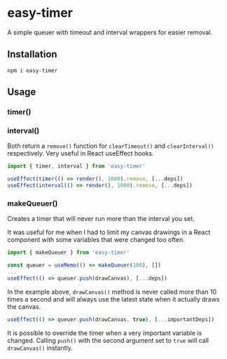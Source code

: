 # easy-timer

A simple queuer with timeout and interval wrappers for easier removal.

## Installation

```
npm i easy-timer
```

## Usage

### timer()

### interval()

Both return a `remove()` function for `clearTimeout()` and `clearInterval()` respectively. Very useful in React useEffect hooks.

```js
import { timer, interval } from 'easy-timer'

useEffect(timer(() => render(), 1000).remove, [...deps])
useEffect(interval(() => render(), 1000).remove, [...deps])
```

### makeQueuer()

Creates a timer that will never run more than the interval you set.

It was useful for me when I had to limit my canvas drawings in a React component with some variables that were changed too often.

```js
import { makeQueuer } from 'easy-timer'

const queuer = useMemo(() => makeQueuer(100), [])
...
useEffect(() => queuer.push(drawCanvas), [...deps])
```

In the example above, `drawCanvas()` method is never called more than 10 times a second and will always use the latest state when it actually
draws the canvas.

```js
useEffect(() => queuer.push(drawCanvas, true), [...importantDeps])
```

It is possible to override the timer when a very important variable is changed. Calling `push()` with the second argument set to `true` will call
`drawCanvas()` instantly.
